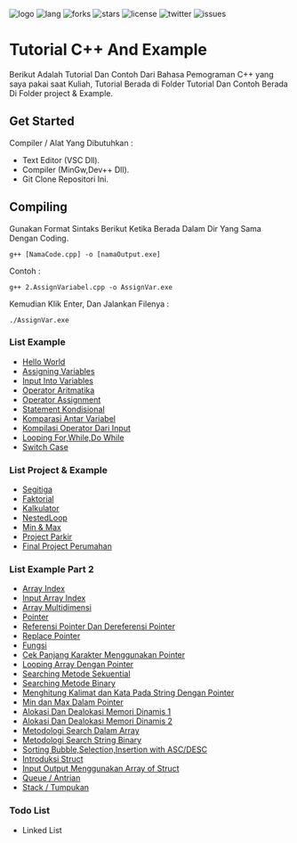 ![logo](https://i0.wp.com/kevinurielfonseca.com/wp-content/uploads/2019/09/C.jpg?fit=1873%2C900&ssl=1)
![lang](https://img.shields.io/badge/Lang-C%2B%2B-orange)
![forks](https://img.shields.io/github/forks/Fliw/tutorial_cpp)
![stars](https://img.shields.io/github/stars/Fliw/tutorial_cpp)
![license](https://img.shields.io/github/license/Fliw/tutorial_cpp)
![twitter](https://img.shields.io/twitter/url?url=https%3A%2F%2Fgithub.com%2FFliw%2Ftutorial_cpp
)
![issues](https://img.shields.io/github/issues/Fliw/tutorial_cpp)
# Tutorial C++ And Example
Berikut Adalah Tutorial Dan Contoh Dari Bahasa Pemograman C++ yang saya pakai saat Kuliah, Tutorial Berada di Folder Tutorial Dan Contoh Berada Di Folder project & Example.

## Get Started
Compiler / Alat Yang Dibutuhkan :
- Text Editor (VSC Dll).
- Compiler (MinGw,Dev++ Dll).
- Git Clone Repositori Ini.

## Compiling
Gunakan Format Sintaks Berikut Ketika Berada Dalam Dir Yang Sama Dengan Coding.
```
g++ [NamaCode.cpp] -o [namaOutput.exe]
```
Contoh :
```
g++ 2.AssignVariabel.cpp -o AssignVar.exe
```
Kemudian Klik Enter, Dan Jalankan Filenya :
```
./AssignVar.exe
```
### List Example
- [Hello World](/Tutorial/1.Hello%20World.cpp)
- [Assigning Variables](/Tutorial/2.AssignVariabel.cpp)
- [Input Into Variables](Tutorial/3.Variabel.cpp)
- [Operator Aritmatika](Tutorial/4.Operator.cpp)
- [Operator Assignment](Tutorial/5.AssignOperator.cpp)
- [Statement Kondisional](Tutorial/6.Percabangan.cpp)
- [Komparasi Antar Variabel](Tutorial/7.Comparator.cpp) 
- [Kompilasi Operator Dari Input](Tutorial/8.InputOperator.cpp)
- [Looping For,While,Do While](Tutorial/9.Looping.cpp)
- [Switch Case](Tutorial/10.Switch.cpp)
  
### List Project & Example
- [Segitiga](Project%20&%20Example/Project%20Segitiga.cpp)
- [Faktorial](Project%20&%20Example/ProjectFaktorial.cpp)
- [Kalkulator](Project%20&%20Example/ProjectKalkulator.cpp)
- [NestedLoop](Project%20&%20Example/ProjectNestedLoop.cpp)
- [Min & Max](Project%20&%20Example/ProjectNilaiMinimum&Maximum.cpp)
- [Project Parkir](Project%20&%20Example/ProjectParkir.cpp)
- [Final Project Perumahan](Project%20&%20Example/ProjectPerumahan.cpp)

### List Example Part 2
- [Array Index](Tutorial2/1.ArrayIndex.cpp)
- [Input Array Index](Tutorial2/2.InputArrayIndex.cpp)
- [Array Multidimensi](Tutorial2/3.Multidimensional_array.cpp)
- [Pointer](Tutorial2/4.Pointer.cpp)
- [Referensi Pointer Dan Dereferensi Pointer](Tutorial2/5.Dereferensi_Pointer.cpp)
- [Replace Pointer](Tutorial2/6.Replace_Pointer.cpp)
- [Fungsi](Tutorial2/7.Fungsi.cpp)
- [Cek Panjang Karakter Menggunakan Pointer](Tutorial2/8.Cek_Length_Dengan_Pointer.cpp)
- [Looping Array Dengan Pointer](Tutorial2/9.Looping_Dengan_Array.cpp)
- [Searching Metode Sekuential](Tutorial2/10.Metode_Search_1.cpp)
- [Searching Metode Binary](Tutorial2/11.Metode_Search_2.cpp)
- [Menghitung Kalimat dan Kata Pada String Dengan Pointer](Tutorial2/12.Menghitung_Kalimat.cpp)
- [Min dan Max Dalam Pointer](Tutorial2/13.MinMax_Pointer.cpp)
- [Alokasi Dan Dealokasi Memori Dinamis 1](Tutorial2/14.MemoriDinamis.cpp)
- [Alokasi Dan Dealokasi Memori Dinamis 2](Tutorial2/15.MemoriDinamis2.cpp)
- [Metodologi Search Dalam Array](Tutorial2/16.SearchDalamArray.cpp)
- [Metodologi Search String Binary](Tutorial2/17.BinarySearchString.cpp)
- [Sorting Bubble,Selection,Insertion with ASC/DESC](Tutorial2/18.SortFinal.cpp)
- [Introduksi Struct](Tutorial2/19.Struct.cpp)
- [Input Output Menggunakan Array of Struct](Tutorial2/20.IOStruct.cpp)
- [Queue / Antrian](Tutorial2/21.queue.cpp)
- [Stack / Tumpukan](Tutorial2/22.stack.cpp)
### Todo List
- Linked List
